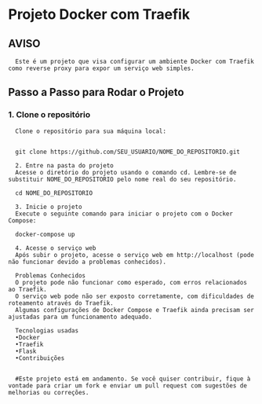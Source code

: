 # Projeto Docker com Traefik
            
## AVISO ##
      Este é um projeto que visa configurar um ambiente Docker com Traefik como reverse proxy para expor um serviço web simples.
            
## Passo a Passo para Rodar o Projeto ##
            
 ### 1. Clone o repositório ###
            
      Clone o repositório para sua máquina local:
           
   
      git clone https://github.com/SEU_USUARIO/NOME_DO_REPOSITORIO.git
     
      2. Entre na pasta do projeto
      Acesse o diretório do projeto usando o comando cd. Lembre-se de substituir NOME_DO_REPOSITORIO pelo nome real do seu repositório.
      
      cd NOME_DO_REPOSITORIO
      
      3. Inicie o projeto
      Execute o seguinte comando para iniciar o projeto com o Docker Compose:
      
      docker-compose up
      
      4. Acesse o serviço web
      Após subir o projeto, acesse o serviço web em http://localhost (pode não funcionar devido a problemas conhecidos).
      
      Problemas Conhecidos
      O projeto pode não funcionar como esperado, com erros relacionados ao Traefik.
      O serviço web pode não ser exposto corretamente, com dificuldades de roteamento através do Traefik.
      Algumas configurações de Docker Compose e Traefik ainda precisam ser ajustadas para um funcionamento adequado.
      
      Tecnologias usadas
      •Docker
      •Traefik
      •Flask 
      •Contribuições
      
      
      #Este projeto está em andamento. Se você quiser contribuir, fique à vontade para criar um fork e enviar um pull request com sugestões de melhorias ou correções.

   
